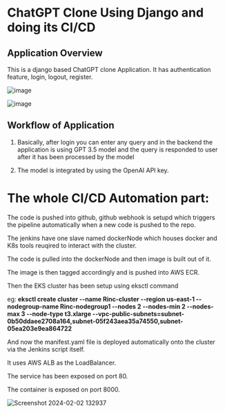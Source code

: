 # ChatGPT Clone Using Django and doing its CI/CD

## Application Overview
This is a django based ChatGPT clone Application. It has authentication feature, login, logout, register.

![image](https://github.com/SANDEEP-NAYAK/django-GPT-3.5-ChatBot/assets/77114339/0d229dc6-b67f-4989-aac6-2b0e5608a9a0)

![image](https://github.com/SANDEEP-NAYAK/django-GPT-3.5-ChatBot/assets/77114339/d94b5e58-a3ad-4786-8623-c04c75d62eb6)

## Workflow of Application
1.  Basically, after login you can enter any query and in the backend the application is using GPT 3.5 model and the query is responded to user after it has been processed by the model

2.  The model is integrated by using the OpenAI API key.

# The whole CI/CD Automation part:
The code is pushed into github, github webhook is setupd which triggers the pipeline automatically when a new code is pushed to the repo.

The jenkins have one slave named dockerNode which houses docker and K8s tools reuqired to interact with the cluster.

The code is pulled into the dockerNode and then image is built out of it.

The image is then tagged accordingly and is pushed into AWS ECR.

Then the EKS cluster has been setup using eksctl command

eg: **eksctl create cluster --name Rinc-cluster --region us-east-1 --nodegroup-name Rinc-nodegroup1 --nodes 2 --nodes-min 2 --nodes-max 3 --node-type t3.xlarge --vpc-public-subnets=subnet-0b50ddaee2708a164,subnet-05f243aea35a74550,subnet-05ea203e9ea864722**

And now the manifest.yaml file is deployed automatically onto the cluster via the Jenkins script itself.

It uses AWS ALB as the LoadBalancer.

The service has been exposed on port 80.

The container is exposed on port 8000.

![Screenshot 2024-02-02 132937](https://github.com/SANDEEP-NAYAK/django-GPT-3.5-ChatBot/assets/77114339/7fd3ffe9-4411-4b45-b027-e137edab4c8e)
